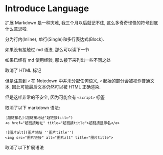 # Introduce Language




扩展 Markdown 是一种灾难, 我三个月以后就记不住, 这么多奇奇怪怪的符号到底什么意思啦.




分为行内(Inline), 单行(Single)和多行表达式(Block).



如果没有接触过 md 语法, 那么可以读下一节

如果已经有 md 使用经验, 那么接下来列出一些不同之处

取消了 HTML 标记

但是注意到 `<` 在 Notedown 中并未分配任何语义, `<` 起始的部分会被视作普通文本, 因此可能最后文本仍然可以被 HTML 正确渲染.

但是这样非常的不安全, 因为可能会有 `<script>` 标签

取消了以下 markdown 语法:

```
[超链接名](超链接地址"超链接title")
<a href="超链接地址" title="超链接title">超链接显示名</a>

![图片alt](图片地址 ''图片title'')
<img src="图片链接" alt="图片alt" title="图片title">
```


取消了以下扩展语法
